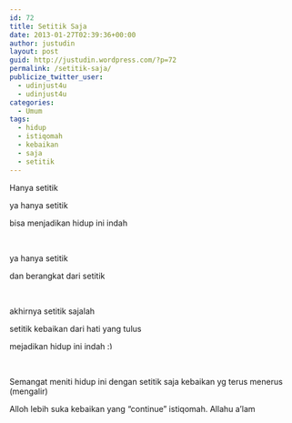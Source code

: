 ```yaml
---
id: 72
title: Setitik Saja
date: 2013-01-27T02:39:36+00:00
author: justudin
layout: post
guid: http://justudin.wordpress.com/?p=72
permalink: /setitik-saja/
publicize_twitter_user:
  - udinjust4u
  - udinjust4u
categories:
  - Umum
tags:
  - hidup
  - istiqomah
  - kebaikan
  - saja
  - setitik
---
```

Hanya setitik

ya hanya setitik

bisa menjadikan hidup ini indah

 <!--more-->

ya hanya setitik

dan berangkat dari setitik

 

akhirnya setitik sajalah

setitik kebaikan dari hati yang tulus

mejadikan hidup ini indah <img src="http://test.justudin.com/wp-includes/images/smilies/simple-smile.png" alt=":)" class="wp-smiley" style="height: 1em; max-height: 1em;" />

 

Semangat meniti hidup ini dengan setitik saja kebaikan yg terus menerus (mengalir)

Alloh lebih suka kebaikan yang &#8220;continue&#8221; istiqomah. Allahu a&#8217;lam